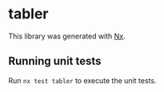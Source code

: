 # tabler

This library was generated with [Nx](https://nx.dev).

## Running unit tests

Run `nx test tabler` to execute the unit tests.
